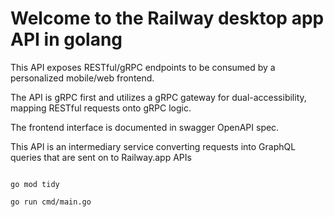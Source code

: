 # Welcome to the Railway desktop app API in golang

This API exposes RESTful/gRPC endpoints to be consumed by a personalized mobile/web frontend.

The API is gRPC first and utilizes a gRPC gateway for dual-accessibility, mapping RESTful requests onto gRPC logic.

The frontend interface is documented in swagger OpenAPI spec.

This API is an intermediary service converting requests into GraphQL queries that are sent on to Railway.app APIs

```

go mod tidy

go run cmd/main.go

```


